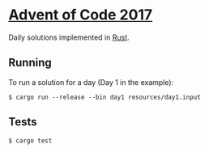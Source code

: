 # [Advent of Code 2017](http://adventofcode.com/2017)

Daily solutions implemented in [Rust](https://www.rust-lang.org/).

## Running

To run a solution for a day (Day 1 in the example):

```
$ cargo run --release --bin day1 resources/day1.input
```

## Tests

```
$ cargo test
```


